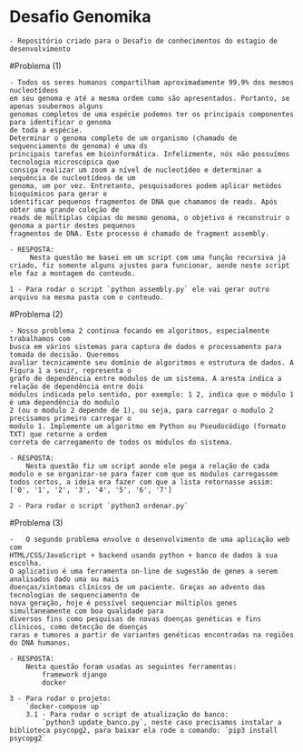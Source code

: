 # Desafio Genomika
	- Repositório criado para o Desafio de conhecimentos do estagio de desenvolvimento

#Problema (1)

	- Todos os seres humanos compartilham aproximadamente 99,9% dos mesmos nucleotídeos
	em seu genoma e até a mesma ordem como são apresentados. Portanto, se apenas soubermos alguns
	genomas completos de uma espécie podemos ter os principais componentes para identificar o genoma
	de toda a espécie.
	Determinar o genoma completo de um organismo (chamado de sequenciamento de genoma) é uma ds
	principais tarefas em bioinformática. Infelizmente, nós não possuímos tecnologia microscópica que
	consiga realizar um zoom a nível de nucleotídeo e determinar a sequência de nucleotídeos de um
	genoma, um por vez. Entretanto, pesquisadores podem aplicar metódos bioquímicos para gerar e
	identificar pequenos fragmentos de DNA que chamamos de reads. Após obter uma grande coleção de
	reads de múltiplas cópias do mesmo genoma, o objetivo é reconstruir o genoma a partir destes pequenos
	fragmentos de DNA. Este processo é chamado de fragment assembly.

	- RESPOSTA:
		 Nesta questão me basei em um script com uma função recursiva já criado, fiz somente alguns ajustes para funcionar, aonde neste script ele faz a montagem do conteudo.

	1 - Para rodar o script `python assembly.py` ele vai gerar outro arquivo na mesma pasta com o conteudo.


#Problema (2)

	- Nosso problema 2 continua focando em algoritmos, especialmente trabalhamos com
	busca em vários sistemas para captura de dados e processamento para tomada de decisão. Queremos
	avaliar tecnicamente seu domínio de algoritmos e estrutura de dados. A Figura 1 a seuir, representa o
	grafo de dependência entre módulos de um sistema. A aresta indica a relação de dependência entre dois
	módulos indicada pelo sentido, por exemplo: 1 2, indica que o módulo 1 é uma dependência do modulo
	2 (ou o modulo 2 depende de 1), ou seja, para carregar o modulo 2 precisamos primeiro carregar o
	modulo 1. Implemente um algoritmo em Python ou Pseudocódigo (formato TXT) que retorne a ordem
	correta de carregamento de todos os módulos do sistema.

	- RESPOSTA:
		Nesta questão fiz um script aonde ele pega a relação de cada modulo e se organizar-se para fazer com que os modulos carregassem todos certos, a ideia era fazer com que a lista retornasse assim: ['0', '1', '2', '3', '4', '5', '6', '7']
	
	2 - Para rodar o script `python3 ordenar.py`

#Problema (3)

	-	O segundo problema envolve o desenvolvimento de uma aplicação web com
	HTML/CSS/JavaScript + backend usando python + banco de dados à sua escolha.
	O aplicativo é uma ferramenta on-line de sugestão de genes a serem analisados dado uma ou mais
	doenças/sintomas clínicos de um paciente. Graças ao advento das tecnologias de sequenciamento de
	nova geração, hoje é possível sequenciar múltiplos genes simultaneamente com boa qualidade para
	diversos fins como pesquisas de novas doenças genéticas e fins clínicos, como detecção de doenças
	raras e tumores a partir de variantes genéticas encontradas na regiões do DNA humanos.

	- RESPOSTA:
		Nesta questão foram usadas as seguintes ferramentas: 
			framework django
			docker

	3 - Para rodar o projeto:
		`docker-compose up` 
		3.1 - Para rodar o script de atualização do banco:
			`python3 update_banco.py`, neste caso precisamos instalar a biblioteca psycopg2, para baixar ela rode o comando: `pip3 install psycopg2`


